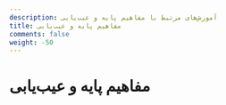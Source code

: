 ```yaml
---
description: آموزش‌های مرتبط با مفاهیم پایه و عیب‌یابی
title: مفاهیم پایه و عیب‌یابی
comments: false
weight: -50
---
```


# مفاهیم پایه و عیب‌یابی

